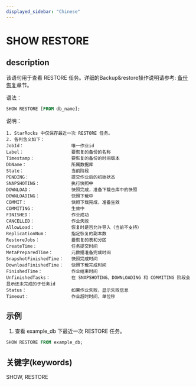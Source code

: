 ```yaml
---
displayed_sidebar: "Chinese"
---
```


# SHOW RESTORE

## description

该语句用于查看 RESTORE 任务。详细的Backup&restore操作说明请参考: [备份恢复](../../../administration/Backup_and_restore.md)章节。

语法：

```sql
SHOW RESTORE [FROM db_name];
```

说明：

```plain text
1. StarRocks 中仅保存最近一次 RESTORE 任务。
2. 各列含义如下：
JobId：                  唯一作业id
Label：                  要恢复的备份的名称
Timestamp：              要恢复的备份的时间版本
DbName：                 所属数据库
State：                  当前阶段
PENDING：                提交作业后的初始状态
SNAPSHOTING：            执行快照中
DOWNLOAD：               快照完成，准备下载仓库中的快照
DOWNLOADING：            快照下载中
COMMIT：                 快照下载完成，准备生效
COMMITING：              生效中
FINISHED：               作业成功
CANCELLED：              作业失败
AllowLoad：              恢复时是否允许导入（当前不支持）
ReplicationNum：         指定恢复的副本数
RestoreJobs：            要恢复的表和分区
CreateTime：             任务提交时间
MetaPreparedTime：       元数据准备完成时间
SnapshotFinishedTime：   快照完成时间
DownloadFinishedTime：   快照下载完成时间
FinishedTime：           作业结束时间
UnfinishedTasks：        在 SNAPSHOTING、DOWNLOADING 和 COMMITING 阶段会显示还未完成的子任务id
Status：                 如果作业失败，显示失败信息
Timeout：                作业超时时间，单位秒
```

## 示例

1. 查看 example_db 下最近一次 RESTORE 任务。

```sql
SHOW RESTORE FROM example_db;
```

## 关键字(keywords)

SHOW, RESTORE
